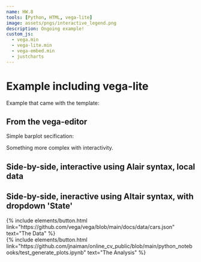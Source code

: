 ```yaml
---
name: HW.8
tools: [Python, HTML, vega-lite]
image: assets/pngs/interactive_legend.png
description: Ongoing example!
custom_js:
  - vega.min
  - vega-lite.min
  - vega-embed.min
  - justcharts
---
```



# Example including vega-lite

Example that came with the template:

<vegachart schema-url="{{ site.baseurl }}/assets/json/cars.json" style="width: 100%"></vegachart>

## From the vega-editor

Simple barplot secification: 

<vegachart schema-url="{{ site.baseurl }}/assets/json/firstViz_take2.json" style="width: 100%"></vegachart>

Something more complex with interactivity.

<vegachart schema-url="{{ site.baseurl }}/assets/json/interactive_legend.json" style="width: 100%"></vegachart>


## Side-by-side, interactive using Alair syntax, local data

<vegachart schema-url="{{ site.baseurl }}/assets/json/side_by_side_with_localdata.json" style="width: 100%"></vegachart>


## Side-by-side, ineractive using Altair syntax, with dropdown 'State'

<vegachart schema-url="{{ site.baseurl }}/assets/json/side_by_side_with_dropdown.json" style="width: 100%"></vegachart>


<!-- these are written in a combo of html and liquid --> 

<div class="left">
{% include elements/button.html link="https://github.com/vega/vega/blob/main/docs/data/cars.json" text="The Data" %}
</div>

<div class="right">
{% include elements/button.html link="https://github.com/jnaiman/online_cv_public/blob/main/python_notebooks/test_generate_plots.ipynb" text="The Analysis" %}
</div>

